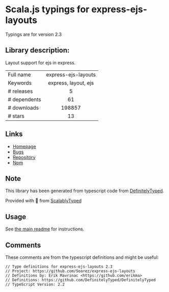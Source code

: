 
# Scala.js typings for express-ejs-layouts

Typings are for version 2.3

## Library description:
Layout support for ejs in express.

|                    |                 |
| ------------------ | :-------------: |
| Full name          | express-ejs-layouts |
| Keywords           | express, layout, ejs |
| # releases         | 5 |
| # dependents       | 61 |
| # downloads        | 198857 |
| # stars            | 13 |

## Links
- [Homepage](https://github.com/Soarez/express-ejs-layouts#readme)
- [Bugs](https://github.com/Soarez/express-ejs-layouts/issues)
- [Repository](https://github.com/Soarez/express-ejs-layouts)
- [Npm](https://www.npmjs.com/package/express-ejs-layouts)
    


## Note
This library has been generated from typescript code from [DefinitelyTyped](https://definitelytyped.org).

Provided with :purple_heart: from [ScalablyTyped](https://github.com/oyvindberg/ScalablyTyped)

## Usage
See [the main readme](../../readme.md) for instructions.

## Comments

These comments are from the typescript definitions and might be useful:
```
// Type definitions for express-ejs-layouts 2.3
// Project: https://github.com/Soarez/express-ejs-layouts
// Definitions by: Erik Mavrinac <https://github.com/erikma>
// Definitions: https://github.com/DefinitelyTyped/DefinitelyTyped
// TypeScript Version: 2.2

```

